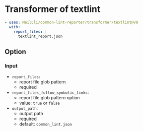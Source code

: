 # Transformer of textlint
```yml
- uses: MeilCli/common-lint-reporter/transformer/textlint@v0
  with:
    report_files: |
      textlint_report.json
```

## Option
### Input
- `report_files`:
  - report file glob pattern
  - required
- `report_files_follow_symbolic_links`:
  - report file glob pattern option
  - value: `true` or `false`
- `output_path`:
  - output path
  - required
  - default: `common_lint.json`